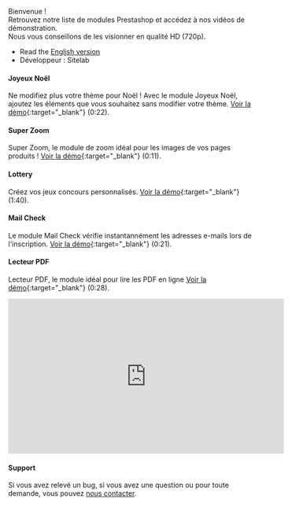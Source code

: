 Bienvenue !  
Retrouvez notre liste de modules Prestashop et accédez à nos vidéos de démonstration.  
Nous vous conseillons de les visionner en qualité HD (720p).

- Read the [English version](https://vincentbzt.github.io/Prestashop/english.html)
- Développeur : Sitelab

#### Joyeux Noël
Ne modifiez plus votre thème pour Noël ! Avec le module Joyeux Noël, ajoutez les éléments que vous souhaitez sans modifier votre thème.  [Voir la démo](https://youtu.be/0SH2PSptlRQ){:target="_blank"} (0:22).

#### Super Zoom
Super Zoom, le module de zoom idéal pour les images de vos pages produits ! [Voir la démo](https://youtu.be/l_qlINvSAPw){:target="_blank"} (0:11).

#### Lottery
Créez vos jeux concours personnalisés. [Voir la démo](https://youtu.be/elFg2o-bfYk){:target="_blank"} (1:40).

#### Mail Check
Le module Mail Check vérifie instantannément les adresses e-mails lors de l'inscription. [Voir la démo](https://youtu.be/1RbPn3tPlA0){:target="_blank"} (0:21).

#### Lecteur PDF
Lecteur PDF, le module idéal pour lire les PDF en ligne [Voir la démo](https://youtu.be/2-91f4ENTV0){:target="_blank"} (0:28).
<iframe width="560" height="315" src="https://www.youtube.com/embed/2-91f4ENTV0" frameborder="0" allow="accelerometer; autoplay; encrypted-media; gyroscope; picture-in-picture" allowfullscreen></iframe>


#### Support
Si vous avez relevé un bug, si vous avez une question ou pour toute demande, vous pouvez [nous contacter](https://addons.prestashop.com/fr/contactez-nous?id_product=2686).
